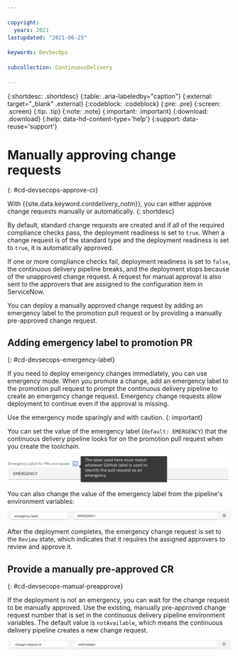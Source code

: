 ```yaml
---

copyright:
  years: 2021
lastupdated: "2021-06-25"

keywords: DevSecOps

subcollection: ContinuousDelivery

---
```


{:shortdesc: .shortdesc}
{:table: .aria-labeledby="caption"}
{:external: target="_blank" .external}
{:codeblock: .codeblock}
{:pre: .pre}
{:screen: .screen}
{:tip: .tip}
{:note: .note}
{:important: .important}
{:download: .download}
{:help: data-hd-content-type='help'}
{:support: data-reuse='support'}

# Manually approving change requests
{: #cd-devsecops-approve-cr}

With {{site.data.keyword.contdelivery_notm}}, you can either approve change requests manually or automatically.
{: shortdesc}

By default, standard change requests are created and if all of the required compliance checks pass, the deployment readiness is set to `true`. When a change request is of the standard type and the deployment readiness is set to `true`, it is automatically approved. 

If one or more compliance checks fail, deployment readiness is set to `false`, the continuous delivery pipeline breaks, and the deployment stops because of the unapproved change request. A request for manual approval is also sent to the approvers that are assigned to the configuration item in ServiceNow.

You can deploy a manually approved change request by adding an emergency label to the promotion pull request 
or by providing a manually pre-approved change request.

## Adding emergency label to promotion PR
{: #cd-devsecops-emergency-label}

If you need to deploy emergency changes immediately, you can use emergency mode. When you promote a change, add an emergency label to the promotion pull request to prompt the continuous delivery pipeline to create an emergency change request. Emergency change requests allow deployment to continue even if the approval is missing.

Use the emergency mode sparingly and with caution.
{:  important}

You can set the value of the emergency label (`default: EMERGENCY`) that the continuous delivery pipeline looks for on the promotion pull request when you create the toolchain.

 ![Emergency label](images/emergency-label-at-creation.png)

You can also change the value of the emergency label from the pipeline's environment variables:

 ![Emergency label variable](images/emergency-label-env.png)

After the deployment completes, the emergency change request is set to the `Review` state, which indicates that it requires the assigned approvers to review and approve it.

## Provide a manually pre-approved CR
{: #cd-devsecops-manual-preapprove}

If the deployment is not an emergency, you can wait for the change request to be manually approved. Use the existing, manually pre-approved change request number that is set in the continuous delivery pipeline environment variables. The default value is `notAvailable`, which means the continuous delivery pipeline creates a new change request.

 ![Emergency label variable](images/pre-approved-cr-label.png)
